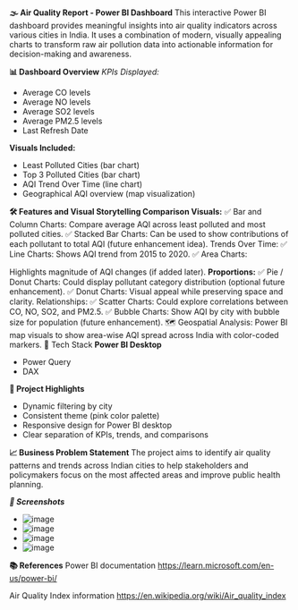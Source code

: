 **🌫️ Air Quality Report - Power BI Dashboard**
This interactive Power BI dashboard provides meaningful insights into air quality indicators across various cities in India. It uses a combination of modern, visually appealing charts to transform raw air pollution data into actionable information for decision-making and awareness.

**📊 Dashboard Overview**
_KPIs Displayed:_
+ Average CO levels
+ Average NO levels
+ Average SO2 levels
+ Average PM2.5 levels
+ Last Refresh Date
  
**Visuals Included:**
+ Least Polluted Cities (bar chart)
+ Top 3 Polluted Cities (bar chart)
+ AQI Trend Over Time (line chart)
+ Geographical AQI overview (map visualization)
  

**🛠️ Features and Visual Storytelling
Comparison Visuals:**
✅ Bar and Column Charts:
Compare average AQI across least polluted and most polluted cities.
✅ Stacked Bar Charts:
Can be used to show contributions of each pollutant to total AQI (future enhancement idea).
Trends Over Time:
✅ Line Charts:
Shows AQI trend from 2015 to 2020.
✅ Area Charts:

Highlights magnitude of AQI changes (if added later).
**Proportions:**
✅ Pie / Donut Charts:
Could display pollutant category distribution (optional future enhancement).
✅ Donut Charts:
Visual appeal while preserving space and clarity.
Relationships:
✅ Scatter Charts:
Could explore correlations between CO, NO, SO2, and PM2.5.
✅ Bubble Charts:
Show AQI by city with bubble size for population (future enhancement).
🗺️ Geospatial Analysis:
Power BI map visuals to show area-wise AQI spread across India with color-coded markers.
🧩 Tech Stack
**Power BI Desktop**
+ Power Query
+ DAX
  
**🚀 Project Highlights**
+ Dynamic filtering by city
+ Consistent theme (pink color palette)
+ Responsive design for Power BI desktop
+ Clear separation of KPIs, trends, and comparisons
  
**📈 Business Problem Statement**
The project aims to identify air quality patterns and trends across Indian cities to help stakeholders and policymakers focus on the most affected areas and improve public health planning.

_**📸 Screenshots**_
+  ![image](https://github.com/user-attachments/assets/0ba54fd9-937e-478e-b14f-ddf622f3b110)
+  ![image](https://github.com/user-attachments/assets/606728b7-072b-4d0a-ba83-af72cf67e530)
+  ![image](https://github.com/user-attachments/assets/f0e9195a-607f-497e-bc14-8b9fb9be58c4)
+  ![image](https://github.com/user-attachments/assets/e2fca95c-49d6-465e-916b-14b44c47dab3)

**📚 References**
Power BI documentation
https://learn.microsoft.com/en-us/power-bi/ 

Air Quality Index information
https://en.wikipedia.org/wiki/Air_quality_index
